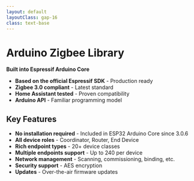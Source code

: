 ```yaml
---
layout: default
layoutClass: gap-16
class: text-base
---
```


# Arduino Zigbee Library

**Built into Espressif Arduino Core**

- **Based on the official Espressif SDK** - Production ready
- **Zigbee 3.0 compliant** - Latest standard
- **Home Assistant tested** - Proven compatibility
- **Arduino API** - Familiar programming model

<div class="mt-6"></div>

## Key Features
- **No installation required** - Included in ESP32 Arduino Core since 3.0.6
- **All device roles** - Coordinator, Router, End Device
- **Rich endpoint types** - 20+ device classes
- **Multiple endpoints support** - Up to 240 per device
- **Network management** - Scanning, commissioning, binding, etc.
- **Security support** - AES encryption
- **Updates** - Over-the-air firmware updates
